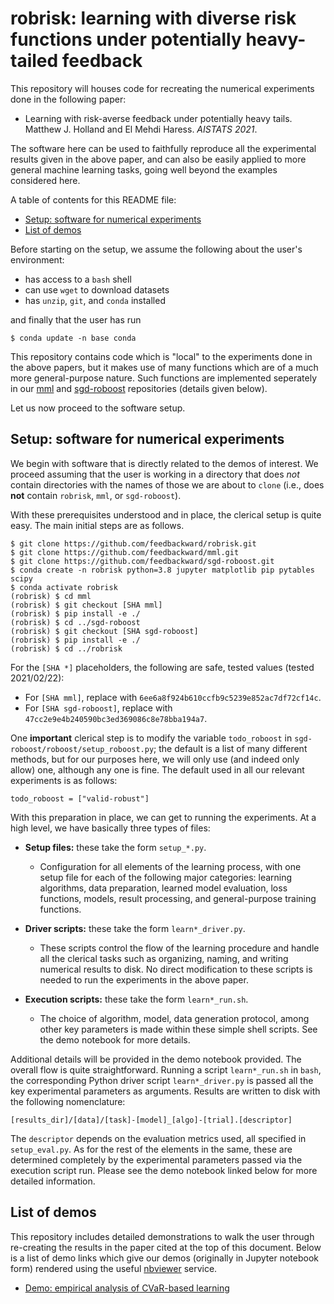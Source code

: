 # robrisk: learning with diverse risk functions under potentially heavy-tailed feedback

This repository will houses code for recreating the numerical experiments done in the following paper:

- Learning with risk-averse feedback under potentially heavy tails. Matthew J. Holland and El Mehdi Haress. *AISTATS 2021*.

The software here can be used to faithfully reproduce all the experimental results given in the above paper, and can also be easily applied to more general machine learning tasks, going well beyond the examples considered here.

A table of contents for this README file:

- <a href="#code">Setup: software for numerical experiments</a>
- <a href="#demos">List of demos</a>

Before starting on the setup, we assume the following about the user's environment:

- has access to a `bash` shell
- can use `wget` to download datasets
- has `unzip`, `git`, and `conda` installed

and finally that the user has run

```
$ conda update -n base conda
```

This repository contains code which is "local" to the experiments done in the above papers, but it makes use of many functions which are of a much more general-purpose nature. Such functions are implemented seperately in our <a href="https://github.com/feedbackward/mml">mml</a> and <a href="https://github.com/feedbackward/sgd-roboost">sgd-roboost</a> repositories (details given below).

Let us now proceed to the software setup.


<a id="code"></a>
## Setup: software for numerical experiments

We begin with software that is directly related to the demos of interest. We proceed assuming that the user is working in a directory that does *not* contain directories with the names of those we are about to `clone` (i.e., does __not__ contain `robrisk`, `mml`, or `sgd-roboost`).

With these prerequisites understood and in place, the clerical setup is quite easy. The main initial steps are as follows.

```
$ git clone https://github.com/feedbackward/robrisk.git
$ git clone https://github.com/feedbackward/mml.git
$ git clone https://github.com/feedbackward/sgd-roboost.git
$ conda create -n robrisk python=3.8 jupyter matplotlib pip pytables scipy
$ conda activate robrisk
(robrisk) $ cd mml
(robrisk) $ git checkout [SHA mml]
(robrisk) $ pip install -e ./
(robrisk) $ cd ../sgd-roboost
(robrisk) $ git checkout [SHA sgd-roboost]
(robrisk) $ pip install -e ./
(robrisk) $ cd ../robrisk
```

For the `[SHA *]` placeholders, the following are safe, tested values (tested 2021/02/22):

- For `[SHA mml]`, replace with `6ee6a8f924b610ccfb9c5239e852ac7df72cf14c`.
- For `[SHA sgd-roboost]`, replace with `47cc2e9e4b240590bc3ed369086c8e78bba194a7`.

One __important__ clerical step is to modify the variable `todo_roboost` in `sgd-roboost/roboost/setup_roboost.py`; the default is a list of many different methods, but for our purposes here, we will only use (and indeed only allow) one, although any one is fine. The default used in all our relevant experiments is as follows:

```
todo_roboost = ["valid-robust"]
```

With this preparation in place, we can get to running the experiments. At a high level, we have basically three types of files:

- __Setup files:__ these take the form `setup_*.py`.
  - Configuration for all elements of the learning process, with one setup file for each of the following major categories: learning algorithms, data preparation, learned model evaluation, loss functions, models, result processing, and general-purpose training functions.

- __Driver scripts:__ these take the form `learn*_driver.py`.
  - These scripts control the flow of the learning procedure and handle all the clerical tasks such as organizing, naming, and writing numerical results to disk. No direct modification to these scripts is needed to run the experiments in the above paper.

- __Execution scripts:__ these take the form `learn*_run.sh`.
  - The choice of algorithm, model, data generation protocol, among other key parameters is made within these simple shell scripts. See the demo notebook for more details.

Additional details will be provided in the demo notebook provided. The overall flow is quite straightforward. Running a script `learn*_run.sh` in `bash`, the corresponding Python driver script `learn*_driver.py` is passed all the key experimental parameters as arguments. Results are written to disk with the following nomenclature:

```
[results_dir]/[data]/[task]-[model]_[algo]-[trial].[descriptor]
```

The `descriptor` depends on the evaluation metrics used, all specified in `setup_eval.py`. As for the rest of the elements in the same, these are determined completely by the experimental parameters passed via the execution script run. Please see the demo notebook linked below for more detailed information.


<a id="demos"></a>
## List of demos

This repository includes detailed demonstrations to walk the user through re-creating the results in the paper cited at the top of this document. Below is a list of demo links which give our demos (originally in Jupyter notebook form) rendered using the useful <a href="https://github.com/jupyter/nbviewer">nbviewer</a> service.

- <a href="https://nbviewer.jupyter.org/github/feedbackward/robrisk/blob/main/robrisk/demo.ipynb">Demo: empirical analysis of CVaR-based learning</a>
